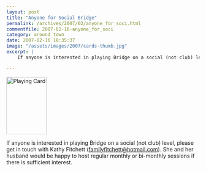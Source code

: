 ```yaml
---
layout: post
title: "Anyone for Social Bridge"
permalink: /archives/2007/02/anyone_for_soci.html
commentfile: 2007-02-16-anyone_for_soci
category: around_town
date: 2007-02-16 18:35:37
image: "/assets/images/2007/cards-thumb.jpg"
excerpt: |
    If anyone is interested in playing Bridge on a social (not club) level, please get in touch with Kathy Fitchett ("familyfitchett@hotmail.com":mailto:familyfitchett@hotmail.com).  She and her husband would be happy to host regular monthly or bi-monthly sessions if there is sufficient interest.

---
```


<img src="/assets/images/2007/cards-thumb.jpg" alt="Playing Card" class="photo right" height="150" width="105">

If anyone is interested in playing Bridge on a social (not club) level, please get in touch with Kathy Fitchett ([familyfitchett@hotmail.com](mailto:familyfitchett@hotmail.com)). She and her husband would be happy to host regular monthly or bi-monthly sessions if there is sufficient interest.
